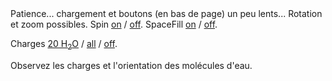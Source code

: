 <html>
  <body>
  Patience... chargement et boutons (en bas de page) un peu lents...
Rotation et zoom possibles.
<script type="text/javascript" src="src/JSmol.min.js"></script>
<script type="text/javascript">
Info = {
    script: "set antialiasDisplay true;load molecules/water.xodydata;zoom 180;",
    j2sPath: "src/j2s",   
    disableJ2SLoadMonitor: false,
    isableInitialConsole: true
}
</script>
<script>Jmol.getApplet("JmolAppletA",Info);</script>
Spin <a href='javascript:Jmol.script(JmolAppletA,"spin y 5;");'>on</a> / <a href='javascript:Jmol.script(JmolAppletA,"spin off;");'>off</a>. SpaceFill <a href='javascript:Jmol.script(JmolAppletA,"select atomno >30 ;;select atomno <=30 ;spacefill")'>on</a> / <a href='javascript:Jmol.script(JmolAppletA,"select all ;spacefill off")'>off</a>. 

Charges <a href='javascript:Jmol.script(JmolAppletA,"select atomno <60 ;;if ({atomno < 10}.partialcharge == 0){calculate partialcharge};isosurface vdw map mep;");'> 20 H<sub>2</sub>O</a> / <a href='javascript:Jmol.script(JmolAppletA,"select  all;;if ({atomno < 10}.partialcharge == 0){calculate partialcharge};isosurface vdw map mep;");'>all</a> / <a href='javascript:Jmol.script(JmolAppletA,"select all;isosurface off;");'>off</a>.

Observez les charges et l'orientation des molécules d'eau.
  </body>
  </html>
